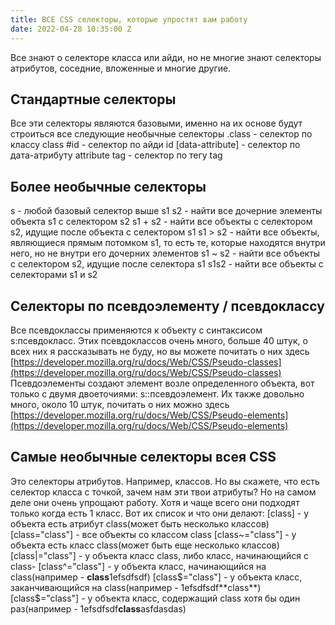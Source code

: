 ```yaml
---
title: ВСЕ CSS селекторы, которые упростят вам работу
date: 2022-04-28 10:35:00 Z
---
```


Все знают о селекторе класса или айди, но не многие знают селекторы атрибутов, соседние, вложенные и многие другие.

## Стандартные селекторы
Все эти селекторы являются базовыми, именно на их основе будут строиться все следующие необычные селекторы
.class - селектор по классу class
#id - селектор по айди id
[data-attribute] - селектор по дата-атрибуту attribute
tag - селектор по тегу tag

## Более необычные селекторы
s - любой базовый селектор выше
s1 s2 - найти все дочерние элементы объекта s1 с селектором s2
s1 + s2 - найти все объекты с селектором s2, идущие после объекта с селектором s1
s1 > s2 - найти все объекты, являющиеся прямым потомком s1, то есть те, которые находятся внутри него, но не внутри его дочерних элементов
s1 ~ s2 - найти все объекты с селектором s2, идущие после селектора s1
s1s2 - найти все объекты с селекторами s1 и s2

## Селекторы по псевдоэлементу / псевдоклассу
Все псевдоклассы применяются к объекту с синтаксисом s:псевдокласс. Этих псевдоклассов очень много, больше 40 штук, о всех них я рассказывать не буду, но вы можете почитать о них здесь [https://developer.mozilla.org/ru/docs/Web/CSS/Pseudo-classes](https://developer.mozilla.org/ru/docs/Web/CSS/Pseudo-classes)
Псевдоэлементы создают элемент возле определенного объекта, вот только с двумя двоеточиями: s::псевдоэлемент. Их также довольно много, около 10 штук, почитать о них можно здесь [https://developer.mozilla.org/ru/docs/Web/CSS/Pseudo-elements](https://developer.mozilla.org/ru/docs/Web/CSS/Pseudo-elements)

## Самые необычные селекторы всея CSS
Это селекторы атрибутов. Например, классов. Но вы скажете, что есть селектор класса с точкой, зачем нам эти твои атрибуты? Но на самом деле они очень упрощают работу. Хотя и чаще всего они подходят только когда есть 1 класс. Вот их список и что они делают:
[class]          - у объекта есть атрибут class(может быть несколько классов)
[class="class"]  - все объекты со классом class
[class~="class"] - у объекта есть класс class(может быть еще несколько классов)
[class|="class"] - у объекта класс class, либо класс, начинающийся с class-
[class^="class"] - у объекта класс, начинающийся на class(например - **class**1efsdfsdf)
[class$="class"] - у объекта класс, заканчивающийся на class(например - 1efsdfsdf**class**)
[class$="class"] - у объекта класс, содержащий class хотя бы один раз(например - 1efsdfsdf**class**asfdasdas)
